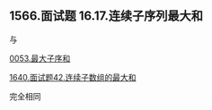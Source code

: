 ## 1566.面试题 16.17.连续子序列最大和

与 

[0053.最大子序和](../leetcode/dynamicprogramming/0053.最大子序和.md)

[1640.面试题42.连续子数组的最大和](../sword2offer/1640.面试题42.连续子数组的最大和.md)

 完全相同